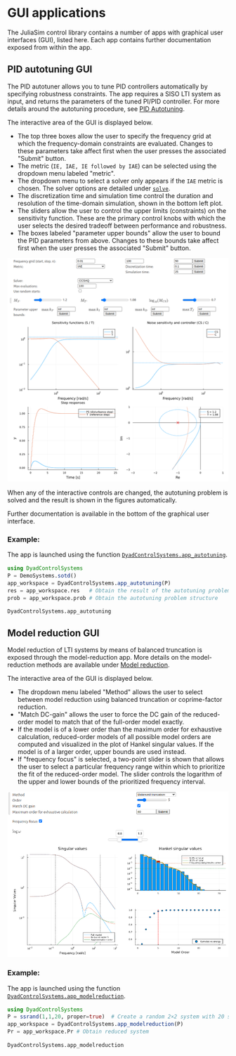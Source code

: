 # GUI applications

The JuliaSim control library contains a number of apps with graphical user interfaces (GUI), listed here. Each app contains further documentation exposed from within the app.

## PID autotuning GUI
The PID autotuner allows you to tune PID controllers automatically by specifying robustness constraints. The app requires a SISO LTI system as input, and returns the parameters of the tuned PI/PID controller.
For more details around the autotuning procedure, see [PID Autotuning](@ref). 

The interactive area of the GUI is displayed below.
- The top three boxes allow the user to specify the frequency grid at which the frequency-domain constraints are evaluated. Changes to these parameters take affect first when the user presses the associated "Submit" button.
- The metric (`IE, IAE, IE followed by IAE`) can be selected using the dropdown menu labeled "metric".
- The dropdown menu to select a solver only appears if the `IAE` metric is chosen. The solver options are detailed  under [`solve`](@ref).
- The discretization time and simulation time control the duration and resolution of the time-domain simulation, shown in the bottom left plot.
- The sliders allow the user to control the upper limits (constraints) on the sensitivity function. These are the primary control knobs with which the user selects the desired tradeoff between performance and robustness.
- The boxes labeled "parameter upper bounds" allow the user to bound the PID parameters from above. Changes to these bounds take affect first when the user presses the associated "Submit" button.

![Autotuning GUI](figs/gui_autotuning.png)

When any of the interactive controls are changed, the autotuning problem is solved and the result is shown in the figures automatically.

Further documentation is available in the bottom of the graphical user interface.



### Example:
The app is launched using the function [`DyadControlSystems.app_autotuning`](@ref).
```julia
using DyadControlSystems
P = DemoSystems.sotd()
app_workspace = DyadControlSystems.app_autotuning(P)
res = app_workspace.res   # Obtain the result of the autotuning problem
prob = app_workspace.prob # Obtain the autotuning problem structure
```

```@docs
DyadControlSystems.app_autotuning
```

## Model reduction GUI
Model reduction of LTI systems by means of balanced truncation is exposed through the model-reduction app. More details on the model-reduction methods are available under [Model reduction](@ref).

The interactive area of the GUI is displayed below.
- The dropdown menu labeled "Method" allows the user to select between model reduction using balanced truncation or coprime-factor reduction.
- "Match DC-gain" allows the user to force the DC gain of the reduced-order model to match that of the full-order model exactly.
- If the model is of a lower order than the maximum order for exhaustive calculation, reduced-order models of all possible model orders are computed and visualized in the plot of Hankel singular values. If the model is of a larger order, upper bounds are used instead.
- If "frequency focus" is selected, a two-point slider is shown that allows the user to select a particular frequency range within which to prioritize the fit of the reduced-order model. The slider controls the logarithm of the upper and lower bounds of the prioritized frequency interval.

![Model reduction GUI](figs/gui_modelreduction.png)



### Example:
The app is launched using the function [`DyadControlSystems.app_modelreduction`](@ref).
```julia
using DyadControlSystems
P = ssrand(1,1,20, proper=true)  # Create a random 2×2 system with 20 states
app_workspace = DyadControlSystems.app_modelreduction(P)
Pr = app_workspace.Pr # Obtain reduced system
```

```@docs
DyadControlSystems.app_modelreduction
```